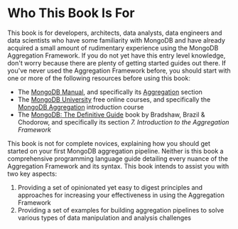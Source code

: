 # Who This Book Is For

This book is for developers, architects, data analysts, data engineers and data scientists who have some familiarity with MongoDB and have already acquired a small amount of rudimentary experience using the MongoDB Aggregation Framework. If you do not yet have this entry level knowledge, don't worry because there are plenty of getting started guides out there. If you've never used the Aggregation Framework before, you should start with one or more of the following resources before using this book:

 * The [MongoDB Manual](https://docs.mongodb.com/manual/), and specifically its [Aggregation](https://docs.mongodb.com/manual/aggregation/) section
 * The [MongoDB University](https://university.mongodb.com/) free online courses, and specifically the [MongoDB Aggregation](https://learn.mongodb.com/courses/mongodb-aggregation) introduction course
 * The [MongoDB: The Definitive Guide](https://www.oreilly.com/library/view/mongodb-the-definitive/9781491954454/) book by Bradshaw, Brazil & Chodorow, and specifically its section _7. Introduction to the Aggregation Framework_

This book is not for complete novices, explaining how you should get started on your first MongoDB aggregation pipeline. Neither is this book a comprehensive programming language guide detailing every nuance of the Aggregation Framework and its syntax. This book intends to assist you with two key aspects:

 1. Providing a set of opinionated yet easy to digest principles and approaches for increasing your effectiveness in using the Aggregation Framework
 2. Providing a set of examples for building aggregation pipelines to solve various types of data manipulation and analysis challenges

